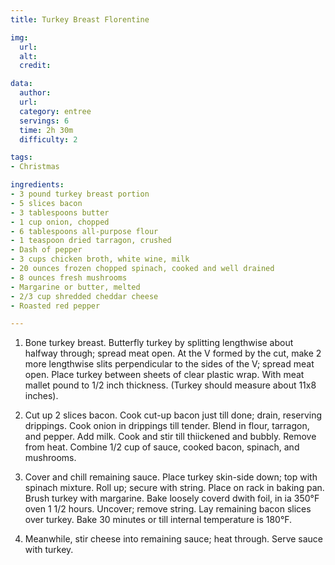 ```yaml
---
title: Turkey Breast Florentine

img:
  url: 
  alt: 
  credit: 

data:
  author: 
  url: 
  category: entree
  servings: 6
  time: 2h 30m
  difficulty: 2

tags:
- Christmas

ingredients:
- 3 pound turkey breast portion
- 5 slices bacon
- 3 tablespoons butter
- 1 cup onion, chopped
- 6 tablespoons all-purpose flour
- 1 teaspoon dried tarragon, crushed
- Dash of pepper
- 3 cups chicken broth, white wine, milk
- 20 ounces frozen chopped spinach, cooked and well drained
- 8 ounces fresh mushrooms
- Margarine or butter, melted
- 2/3 cup shredded cheddar cheese
- Roasted red pepper

---
```


1. Bone turkey breast. Butterfly turkey by splitting lengthwise about halfway through; spread meat open. At the V formed by the cut, make 2 more lengthwise slits perpendicular to the sides of the V; spread meat open. Place turkey between sheets of clear plastic wrap. With meat mallet pound to 1/2 inch thickness. (Turkey should measure about 11x8 inches).

2. Cut up 2 slices bacon. Cook cut-up bacon just till done; drain, reserving drippings. Cook onion in drippings till tender. Blend in flour, tarragon, and pepper. Add milk. Cook and stir till thiickened and bubbly. Remove from heat. Combine 1/2 cup of sauce, cooked bacon, spinach, and mushrooms.

3. Cover and chill remaining sauce. Place turkey skin-side down; top with spinach mixture. Roll up; secure with string. Place on rack in baking pan. Brush turkey with margarine. Bake loosely coverd dwith foil, in ia 350°F oven 1 1/2 hours. Uncover; remove string. Lay remaining bacon slices over turkey. Bake 30 minutes or till internal temperature is 180°F.

4. Meanwhile, stir cheese into remaining sauce; heat through. Serve sauce with turkey.